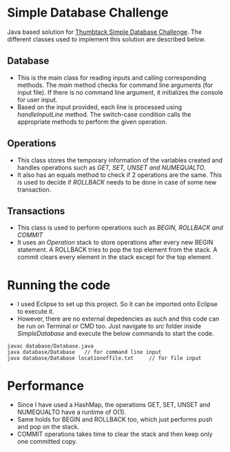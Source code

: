 # Simple Database Challenge

Java based solution for [Thumbtack Simple Database Challenge](https://www.thumbtack.com/challenges/simple-database). The different classes used to implement this solution are described below.

Database
--------
- This is the main class for reading inputs and calling corresponding methods. The *main* method checks for command line arguments (for input file). If there is no command line argument, it initializes the console for user input.
- Based on the input provided, each line is processed using *handleInputLine* method. The switch-case condition calls the appropriate methods to perform the given operation.

Operations
----------
- This class stores the temporary information of the variables created and handles operations such as *GET, SET, UNSET and NUMEQUALTO*.
- It also has an equals method to check if 2 operations are the same. This is used to decide if *ROLLBACK* needs to be done in case of some new transaction.
 
Transactions
------------
- This class is used to perform operations such as *BEGIN, ROLLBACK and COMMIT*
- It uses an *Operation* stack to store operations after every new BEGIN statement. A ROLLBACK tries to pop the top element from the stack. A commit clears every element in the stack except for the top element.
 
# Running the code

- I used Eclipse to set up this project. So it can be imported onto Eclipse to execute it.
- However, there are no external depedencies as such and this code can be run on Terminal or CMD too. Just navigate to *src* folder inside *SimpleDatabase* and execute the below commands to start the code.
```
javac database/Database.java
java database/Database   // for command line input
java database/Database locationoffile.txt     // for file input
```

# Performance

- Since I have used a HashMap, the operations GET, SET, UNSET and NUMEQUALTO have a runtime of O(1).
- Same holds for BEGIN and ROLLBACK too, which just performs push and pop on the stack.
- COMMIT operations takes time to clear the stack and then keep only one committed copy.
